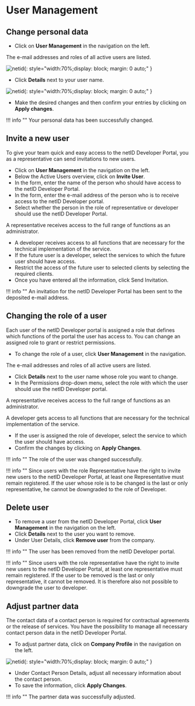 # User Management

## Change personal data

- Click on **User Management** in the navigation on the left.

The e-mail addresses and roles of all active users are listed.

![netid](../../images/devportal/netid_dev_portal_user_management.png){: style="width:70%;display: block; margin: 0 auto;" }

- Click **Details** next to your user name.

![netid](../../images/devportal/netid_dev_portal_user_details.png){: style="width:70%;display: block; margin: 0 auto;" }

- Make the desired changes and then confirm your entries by clicking on **Apply changes**.

!!! info ""
    Your personal data has been successfully changed.

## Invite a new user

To give your team quick and easy access to the netID Developer Portal, you as a representative can send invitations to new users.

- Click on **User Management** in the navigation on the left.
- Below the Active Users overview, click on **Invite User**.
- In the form, enter the name of the person who should have access to the netID Developer Portal. 
- In the form, enter the e-mail address of the person who is to receive access to the netID Developer portal. 
- Select whether the person in the role of representative or developer should use the netID Developer Portal.

A representative receives access to the full range of functions as an administrator.

- A developer receives access to all functions that are necessary for the technical implementation of the service.
- If the future user is a developer, select the services to which the future user should have access.
- Restrict the access of the future user to selected clients by selecting the required clients.
- Once you have entered all the information, click Send Invitation.

!!! info ""
    An invitation for the netID Developer Portal has been sent to the deposited e-mail address.

## Changing the role of a user

Each user of the netID Developer portal is assigned a role that defines which functions of the portal the user has access to. You can change an assigned role to grant or restrict permissions.

- To change the role of a user, click **User Management** in the navigation.
  
The e-mail addresses and roles of all active users are listed.

- Click **Details** next to the user name whose role you want to change.
- In the Permissions drop-down menu, select the role with which the user should use the netID Developer portal.

A representative receives access to the full range of functions as an administrator.

A developer gets access to all functions that are necessary for the technical implementation of the service.

- If the user is assigned the role of developer, select the service to which the user should have access.
- Confirm the changes by clicking on **Apply Changes**.

!!! info ""
    The role of the user was changed successfully.

!!! info ""
    Since users with the role Representative have the right to invite new users to the netID Developer Portal, at least one Representative must remain registered. If the user whose role is to be changed is the last or only representative, he cannot be downgraded to the role of Developer.

## Delete user

- To remove a user from the netID Developer Portal, click **User Management** in the navigation on the left.
- Click **Details** next to the user you want to remove.
- Under User Details, click **Remove user** from the company.

!!! info ""
    The user has been removed from the netID Developer portal.

!!! info ""
    Since users with the role representative have the right to invite new users to the netID Developer Portal, at least one representative must remain registered. If the user to be removed is the last or only representative, it cannot be removed. It is therefore also not possible to downgrade the user to developer.

## Adjust partner data

The contact data of a contact person is required for contractual agreements or the release of services. You have the possibility to manage all necessary contact person data in the netID Developer Portal.

- To adjust partner data, click on **Company Profile** in the navigation on the left.

![netid](../../images/devportal/netid_dev_portal_company_details.png){: style="width:70%;display: block; margin: 0 auto;" }

- Under Contact Person Details, adjust all necessary information about the contact person.
- To save the information, click **Apply Changes**.

!!! info ""
    The partner data was successfully adjusted.